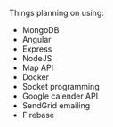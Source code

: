 

Things planning on using: 

- MongoDB
- Angular
- Express
- NodeJS
- Map API
- Docker 
- Socket programming
- Google calender API
- SendGrid emailing
- Firebase